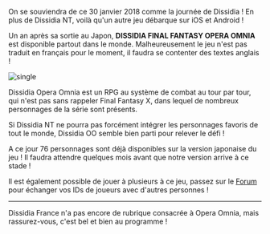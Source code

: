﻿On se souviendra de ce 30 janvier 2018 comme la journée de Dissidia !
En plus de Dissidia NT, voilà qu'un autre jeu débarque sur iOS et Android !

Un an après sa sortie au Japon, **DISSIDIA FINAL FANTASY OPERA OMNIA** est disponible partout dans le monde. Malheureusement le jeu n'est pas traduit en français pour le moment, il faudra se contenter des textes anglais !

![single](http://www.dissidia-france.com/news/18-01-30/small/dffoo.jpg)

Dissidia Opera Omnia est un RPG au système de combat au tour par tour, qui n'est pas sans rappeler Final Fantasy X, dans lequel de nombreux personnages de la série sont présents.

Si Dissidia NT ne pourra pas forcément intégrer les personnages favoris de tout le monde, Dissidia OO semble bien parti pour relever le défi ! 

A ce jour 76 personnages sont déjà disponibles sur la version japonaise du jeu ! Il faudra attendre quelques mois avant que notre version arrive à ce stade !

Il est également possible de jouer à plusieurs à ce jeu, passez sur le [Forum](http://www.dissidia-france.com/forum/) pour échanger vos IDs de joueurs avec d'autres personnes !


----------

Dissidia France n'a pas encore de rubrique consacrée à Opera Omnia, mais rassurez-vous, c'est bel et bien au programme !
